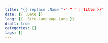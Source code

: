```yaml
---
title: "{{ replace .Name "-" " " | title }}"
date: {{ .Date }}
lang: {{ .Site.Language.Lang }}
draft: true
categories: []
tags: []
---
```


<!--more-->
